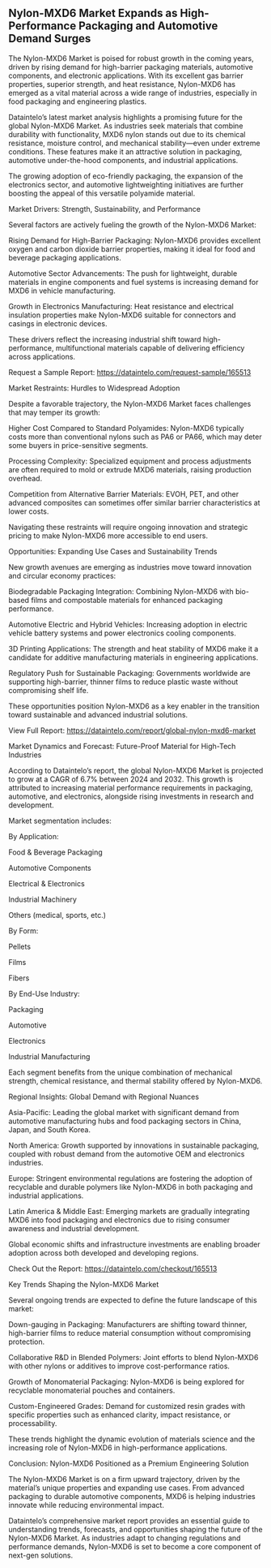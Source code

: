 ## Nylon-MXD6 Market Expands as High-Performance Packaging and Automotive Demand Surges

The Nylon-MXD6 Market is poised for robust growth in the coming years, driven by rising demand for high-barrier packaging materials, automotive components, and electronic applications. With its excellent gas barrier properties, superior strength, and heat resistance, Nylon-MXD6 has emerged as a vital material across a wide range of industries, especially in food packaging and engineering plastics.

Dataintelo’s latest market analysis highlights a promising future for the global Nylon-MXD6 Market. As industries seek materials that combine durability with functionality, MXD6 nylon stands out due to its chemical resistance, moisture control, and mechanical stability—even under extreme conditions. These features make it an attractive solution in packaging, automotive under-the-hood components, and industrial applications.

The growing adoption of eco-friendly packaging, the expansion of the electronics sector, and automotive lightweighting initiatives are further boosting the appeal of this versatile polyamide material.

Market Drivers: Strength, Sustainability, and Performance

Several factors are actively fueling the growth of the Nylon-MXD6 Market:

Rising Demand for High-Barrier Packaging: Nylon-MXD6 provides excellent oxygen and carbon dioxide barrier properties, making it ideal for food and beverage packaging applications.

Automotive Sector Advancements: The push for lightweight, durable materials in engine components and fuel systems is increasing demand for MXD6 in vehicle manufacturing.

Growth in Electronics Manufacturing: Heat resistance and electrical insulation properties make Nylon-MXD6 suitable for connectors and casings in electronic devices.

These drivers reflect the increasing industrial shift toward high-performance, multifunctional materials capable of delivering efficiency across applications.

Request a Sample Report:
https://dataintelo.com/request-sample/165513

Market Restraints: Hurdles to Widespread Adoption

Despite a favorable trajectory, the Nylon-MXD6 Market faces challenges that may temper its growth:

Higher Cost Compared to Standard Polyamides: Nylon-MXD6 typically costs more than conventional nylons such as PA6 or PA66, which may deter some buyers in price-sensitive segments.

Processing Complexity: Specialized equipment and process adjustments are often required to mold or extrude MXD6 materials, raising production overhead.

Competition from Alternative Barrier Materials: EVOH, PET, and other advanced composites can sometimes offer similar barrier characteristics at lower costs.

Navigating these restraints will require ongoing innovation and strategic pricing to make Nylon-MXD6 more accessible to end users.

Opportunities: Expanding Use Cases and Sustainability Trends

New growth avenues are emerging as industries move toward innovation and circular economy practices:

Biodegradable Packaging Integration: Combining Nylon-MXD6 with bio-based films and compostable materials for enhanced packaging performance.

Automotive Electric and Hybrid Vehicles: Increasing adoption in electric vehicle battery systems and power electronics cooling components.

3D Printing Applications: The strength and heat stability of MXD6 make it a candidate for additive manufacturing materials in engineering applications.

Regulatory Push for Sustainable Packaging: Governments worldwide are supporting high-barrier, thinner films to reduce plastic waste without compromising shelf life.

These opportunities position Nylon-MXD6 as a key enabler in the transition toward sustainable and advanced industrial solutions.

View Full Report:
https://dataintelo.com/report/global-nylon-mxd6-market

Market Dynamics and Forecast: Future-Proof Material for High-Tech Industries

According to Dataintelo’s report, the global Nylon-MXD6 Market is projected to grow at a CAGR of 6.7% between 2024 and 2032. This growth is attributed to increasing material performance requirements in packaging, automotive, and electronics, alongside rising investments in research and development.

Market segmentation includes:

By Application:

Food & Beverage Packaging

Automotive Components

Electrical & Electronics

Industrial Machinery

Others (medical, sports, etc.)

By Form:

Pellets

Films

Fibers

By End-Use Industry:

Packaging

Automotive

Electronics

Industrial Manufacturing

Each segment benefits from the unique combination of mechanical strength, chemical resistance, and thermal stability offered by Nylon-MXD6.

Regional Insights: Global Demand with Regional Nuances

Asia-Pacific: Leading the global market with significant demand from automotive manufacturing hubs and food packaging sectors in China, Japan, and South Korea.

North America: Growth supported by innovations in sustainable packaging, coupled with robust demand from the automotive OEM and electronics industries.

Europe: Stringent environmental regulations are fostering the adoption of recyclable and durable polymers like Nylon-MXD6 in both packaging and industrial applications.

Latin America & Middle East: Emerging markets are gradually integrating MXD6 into food packaging and electronics due to rising consumer awareness and industrial development.

Global economic shifts and infrastructure investments are enabling broader adoption across both developed and developing regions.

Check Out the Report:
https://dataintelo.com/checkout/165513

Key Trends Shaping the Nylon-MXD6 Market

Several ongoing trends are expected to define the future landscape of this market:

Down-gauging in Packaging: Manufacturers are shifting toward thinner, high-barrier films to reduce material consumption without compromising protection.

Collaborative R&D in Blended Polymers: Joint efforts to blend Nylon-MXD6 with other nylons or additives to improve cost-performance ratios.

Growth of Monomaterial Packaging: Nylon-MXD6 is being explored for recyclable monomaterial pouches and containers.

Custom-Engineered Grades: Demand for customized resin grades with specific properties such as enhanced clarity, impact resistance, or processability.

These trends highlight the dynamic evolution of materials science and the increasing role of Nylon-MXD6 in high-performance applications.

Conclusion: Nylon-MXD6 Positioned as a Premium Engineering Solution

The Nylon-MXD6 Market is on a firm upward trajectory, driven by the material’s unique properties and expanding use cases. From advanced packaging to durable automotive components, MXD6 is helping industries innovate while reducing environmental impact.

Dataintelo’s comprehensive market report provides an essential guide to understanding trends, forecasts, and opportunities shaping the future of the Nylon-MXD6 Market. As industries adapt to changing regulations and performance demands, Nylon-MXD6 is set to become a core component of next-gen solutions.

